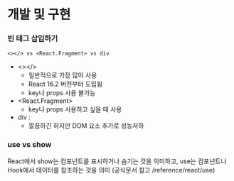 # 개발 및 구현

### 빈 태그 삽입하기
`<></> vs <React.Fragment> vs div`
- <></>
  - 일반적으로 가장 많이 사용
  - React 16.2 버전부터 도입됨
  - key나 props 사용 불가능
- <React.Fragment>
  - key나 props 사용하고 싶을 때 사용
- div : 
  - 깔끔하긴 하지만 DOM 요소 추가로 성능저하

### use vs show
React에서 show는 컴포넌트를 표시하거나 숨기는 것을 의미하고, use는 컴포넌트나 Hook에서 데이터를 참조하는 것을 의미 (공식문서 참고 /reference/react/use) 
